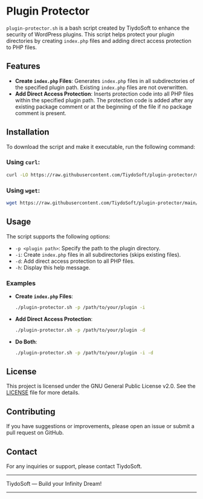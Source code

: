 # Plugin Protector

`plugin-protector.sh` is a bash script created by TiydoSoft to enhance the security of WordPress plugins. This script helps protect your plugin directories by creating `index.php` files and adding direct access protection to PHP files.

## Features

- **Create `index.php` Files**: Generates `index.php` files in all subdirectories of the specified plugin path. Existing `index.php` files are not overwritten.
- **Add Direct Access Protection**: Inserts protection code into all PHP files within the specified plugin path. The protection code is added after any existing package comment or at the beginning of the file if no package comment is present.

## Installation

To download the script and make it executable, run the following command:

### Using `curl`:
```bash
curl -LO https://raw.githubusercontent.com/TiydoSoft/plugin-protector/main/plugin-protector.sh && chmod +x plugin-protector.sh
```

### Using `wget`:
```bash
wget https://raw.githubusercontent.com/TiydoSoft/plugin-protector/main/plugin-protector.sh && chmod +x plugin-protector.sh
```

## Usage

The script supports the following options:

- `-p <plugin path>`: Specify the path to the plugin directory.
- `-i`: Create `index.php` files in all subdirectories (skips existing files).
- `-d`: Add direct access protection to all PHP files.
- `-h`: Display this help message.

### Examples

- **Create `index.php` Files**:
  ```bash
  ./plugin-protector.sh -p /path/to/your/plugin -i
  ```

- **Add Direct Access Protection**:
  ```bash
  ./plugin-protector.sh -p /path/to/your/plugin -d
  ```

- **Do Both**:
  ```bash
  ./plugin-protector.sh -p /path/to/your/plugin -i -d
  ```

## License

This project is licensed under the GNU General Public License v2.0. See the [LICENSE](LICENSE) file for more details.

## Contributing

If you have suggestions or improvements, please open an issue or submit a pull request on GitHub.

## Contact

For any inquiries or support, please contact TiydoSoft.

---

TiydoSoft — Build your Infinity Dream!

---
